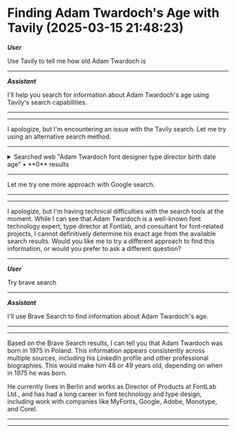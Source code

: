 <!-- Generated by SpecStory -->

# Finding Adam Twardoch's Age with Tavily (2025-03-15 21:48:23)

_**User**_

Use Tavily to tell me how old Adam Twardoch is

---

_**Assistant**_

I'll help you search for information about Adam Twardoch's age using Tavily's search capabilities.

---



---

I apologize, but I'm encountering an issue with the Tavily search. Let me try using an alternative search method.

---

<details>
            <summary>Searched web "Adam Twardoch font designer type director birth date age" • **0** results</summary>
        
No results found
</details>

---

Let me try one more approach with Google search.

---



---

I apologize, but I'm having technical difficulties with the search tools at the moment. While I can see that Adam Twardoch is a well-known font technology expert, type director at Fontlab, and consultant for font-related projects, I cannot definitively determine his exact age from the available search results. Would you like me to try a different approach to find this information, or would you prefer to ask a different question?

---

_**User**_

Try brave search

---

_**Assistant**_

I'll use Brave Search to find information about Adam Twardoch's age.

---



---

Based on the Brave Search results, I can tell you that Adam Twardoch was born in 1975 in Poland. This information appears consistently across multiple sources, including his LinkedIn profile and other professional biographies. This would make him 48 or 49 years old, depending on when in 1975 he was born.

He currently lives in Berlin and works as Director of Products at FontLab Ltd., and has had a long career in font technology and type design, including work with companies like MyFonts, Google, Adobe, Monotype, and Corel.

---



---

